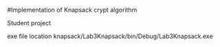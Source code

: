 #Implementation of Knapsack crypt algorithm

Student project

exe file location
knapsack/Lab3Knapsack/bin/Debug/Lab3Knapsack.exe
